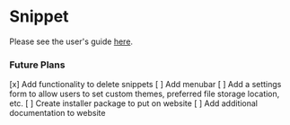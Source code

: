 # Snippet


Please see the user's guide [here](http://twodell.com/projects/Snippet/wiki.html).

### Future Plans
 [x] Add functionality to delete snippets
 [ ] Add menubar
 [ ] Add a settings form to allow users to set custom themes, preferred file storage location, etc.
 [ ] Create installer package to put on website
 [ ] Add additional documentation to website
